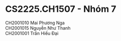 # CS2225.CH1507 - Nhóm 7
CH2001010	Mai Phương Nga  
CH2001015	Nguyễn Như Thanh  
CH2001001	Trần Hiếu Đại
